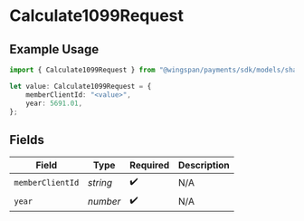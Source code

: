 # Calculate1099Request

## Example Usage

```typescript
import { Calculate1099Request } from "@wingspan/payments/sdk/models/shared";

let value: Calculate1099Request = {
    memberClientId: "<value>",
    year: 5691.01,
};
```

## Fields

| Field              | Type               | Required           | Description        |
| ------------------ | ------------------ | ------------------ | ------------------ |
| `memberClientId`   | *string*           | :heavy_check_mark: | N/A                |
| `year`             | *number*           | :heavy_check_mark: | N/A                |